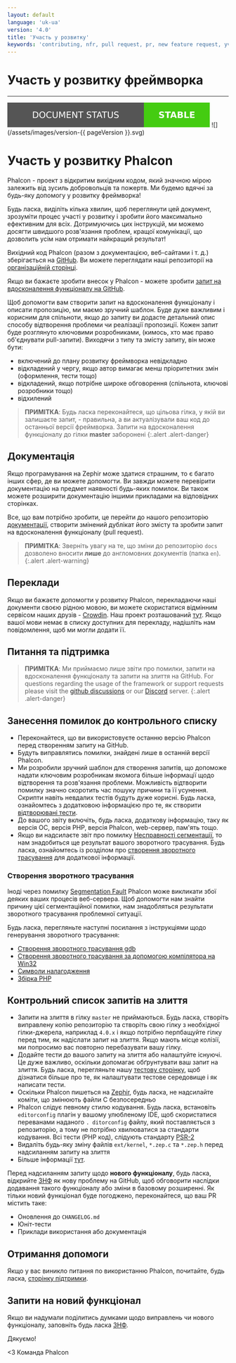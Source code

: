 ```yaml
---
layout: default
language: 'uk-ua'
version: '4.0'
title: 'Участь у розвитку'
keywords: 'contributing, nfr, pull request, pr, new feature request, участь у розвитку фреймворка, звф, вдосконалення функціоналу'
---
```


# Участь у розвитку фреймворка

* * *

![](/assets/images/document-status-stable-success.svg) ![](/assets/images/version-{{ pageVersion }}.svg)

# Участь у розвитку Phalcon

Phalcon - проект з відкритим вихідним кодом, який значною мірою залежить від зусиль добровольців та пожертв. Ми будемо вдячні за будь-яку допомогу у розвитку фреймворка!

Будь ласка, виділіть кілька хвилин, щоб переглянути цей документ, зрозуміти процес участі у розвитку і зробити його максимально ефективним для всіх. Дотримуючись цих інструкцій, ми можемо досягти швидшого розв'язання проблем, кращої комунікації, що дозволить усім нам отримати найкращий результат!

Вихідний код Phalcon (разом з документацією, веб-сайтами і т. д.) зберігається на [GitHub](https://github.com). Ви можете переглядати наші репозиторії на [організаційній сторінці](https://github.com/phalcon).

Якщо ви бажаєте зробити внесок у Phalcon - можете зробити [запит на вдосконалення функціоналу на GitHub](https://help.github.com/articles/using-pull-requests/).

Щоб допомогти вам створити запит на вдосконалення функціоналу і описати пропозицію, ми маємо зручний шаблон. Буде дуже важливим і корисним для спільноти, якщо до запиту ви додасте детальний опис способу відтворення проблеми чи реалізації пропозиції. Кожен запит буде розглянуто ключовими розробниками, (кимось, хто має право об'єднувати pull-запити). Виходячи з типу та змісту запиту, він може бути:

- включений до плану розвитку фреймворка невідкладно 
- відкладений у чергу, якщо автор вимагає менш пріоритетних змін (оформлення, тести тощо)
- відкладений, якщо потрібне широке обговорення (спільнота, ключові розробники тощо)
- відхилений

> **ПРИМІТКА**: Будь ласка переконайтеся, що цільова гілка, у якій ви залишаєте запит, - правильна, а ви актуалізували ваш код до останньої версії фреймворка. Запити на вдосконалення функціоналу до гілки **master** заборонені
{:.alert .alert-danger}

## Документація

Якщо програмування на Zephir може здатися страшним, то є багато інших сфер, де ви можете допомогти. Ви завжди можете перевірити документацію на предмет наявності будь-яких помилок. Ви також можете розширити документацію іншими прикладами на відповідних сторінках.

Все, що вам потрібно зробити, це перейти до нашого репозиторію [документації](https://crowdin.com/project/phalcon-documentation), створити змінений дублікат його змісту та зробити запит на вдосконалення функціоналу (pull request).

> **ПРИМІТКА**: Зверніть увагу на те, що зміни до репозиторію `docs` дозволено вносити **лише** до англомовних документів (папка `en`).
{:.alert .alert-warning}

## Переклади

Якщо ви бажаєте допомогти у розвитку Phalcon, перекладаючи наші документи своєю рідною мовою, ви можете скористатися відмінним сервісом наших друзів - [Crowdin](https://crowdin.com). Наш проект розташований [тут](https://crowdin.com/project/phalcon-documentation). Якщо вашої мови немає в списку доступних для перекладу, надішліть нам повідомлення, щоб ми могли додати її.

## Питання та підтримка

> **ПРИМІТКА**: Ми приймаємо лише звіти про помилки, запити на вдосконалення функціоналу та запити на злиття на GitHub. For questions regarding the usage of the framework or support requests please visit the [github discussions](https://github.com/phalcon/cphalcon/discussions) or our [Discord](https://phalcon.io/discord) server.
{:.alert .alert-danger}

## Занесення помилок до контрольного списку

- Переконайтеся, що ви використовуєте останню версію Phalcon перед створенням запиту на GitHub.
- Будуть виправлятись помилки, знайдені лише в останній версії Phalcon.
- Ми розробили зручний шаблон для створення запитів, що допоможе надати ключовим розробникам якомога більше інформації щодо відтворення та розв'язання проблеми. Можливість відтворити помилку значно скоротить час пошуку причини та її усунення. Скрипти навіть невдалих тестів будуть дуже корисні. Будь ласка, ознайомтесь з додатковою інформацією про те, як створити [відтворювані тести](reproducible-tests).
- До вашого звіту включіть, будь ласка, додаткову інформацію, таку як версія ОС, версія PHP, версія Phalcon, web-сервер, пам'ять тощо.
- Якщо ви надсилаєте звіт про помилку [Несправності сегментації](https://en.wikipedia.org/wiki/Segmentation_fault), то нам знадобиться ще результат вашого зворотного трасування. Будь ласка, ознайомтесь із розділом про [створення зворотного трасування](#generating-a-backtrace) для додаткової інформації.

### Створення зворотного трасування

Іноді через помилку [Segmentation Fault](https://en.wikipedia.org/wiki/Segmentation_fault) Phalcon може викликати збої деяких ваших процесів веб-сервера. Щоб допомогти нам знайти причину цієї сегментаційної помилки, нам знадобляться результати зворотного трасування проблемної ситуації.

Будь ласка, перегляньте наступні посилання з інструкціями щодо генерування зворотного трасування:

- [Створення зворотного трасування gdb](https://bugs.php.net/bugs-generating-backtrace.php)
- [Створення зворотного трасування за допомогою компілятора на Win32](https://bugs.php.net/bugs-generating-backtrace-win32.php)
- [Символи налагодження](https://github.com/oerdnj/deb.sury.org/wiki/Debugging-symbols)
- [Збірка РНР](http://www.phpinternalsbook.com/build_system/building_php.html)

## Контрольний список запитів на злиття

- Запити на злиття в гілку `master` не приймаються. Будь ласка, створіть виправлену копію репозиторію та створіть свою гілку з необхідної гілки-джерела, наприклад `4.0.x` і якщо потрібно перпбащуйте гілку перед тим, як надіслати запит на злиття. Якщо мають місце колізії, ми попросимо вас повторно перебазувати вашу гілку.
- Додайте тести до вашого запиту на злиття або налаштуйте існуючі. Це дуже важливо, оскільки допомагає обґрунтувати ваш запит на злиття. Будь ласка, перегляньте нашу [тестову сторінку](testing-environment), щоб дізнатися більше про те, як налаштувати тестове середовище і як написати тести.
- Оскільки Phalcon пишеться на [Zephir](https://zephir-lang.com), будь ласка, не надсилайте коміти, що змінюють файли C безпосередньо
- Phalcon слідує певному стилю кодування. Будь ласка, встановіть `editorconfig` плагін у вашому улюбленому IDE, щоб скористатися переванами наданого `. ditorconfig` файлу, який поставляється з репозиторію, а тому не потрібно хвилюватися за стандарти кодування. Всі тести (PHP код), слідують стандарту [PSR-2](https://www.php-fig.org/psr/)
- Видаліть будь-яку зміну файлів `ext/kernel`, `*.zep.c` та `*.zep.h` перед надсиланням запиту на злиття
- Більше інформації [тут](new-pull-request).

Перед надсиланням запиту щодо **нового функціоналу**, будь ласка, відкрийте [ЗНФ](new-feature-request) як нову проблему на GitHub, щоб обговорити наслідки додавання такого функціоналу або зміни в базовому розширенні. Як тільки новий функціонал буде погоджено, переконайтеся, що ваш PR містить таке:

- Оновлення до `CHANGELOG.md`
- Юніт-тести
- Приклади використання або документація

## Отримання допомоги

Якщо у вас виникло питання по використанню Phalcon, почитайте, будь ласка, [сторінку підтримки](https://phalcon.io/support).

## Запити на новий функціонал

Якщо ви надумали поділитись думками щодо виправлень чи нового функціоналу, заповніть будь ласка [ЗНФ](new-feature-request).

Дякуємо!

<3 Команда Phalcon
